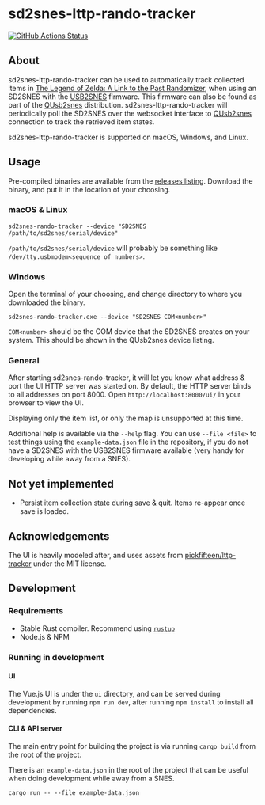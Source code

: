 # sd2snes-lttp-rando-tracker

[![GitHub Actions Status](https://github.com/Technosorcery/sd2snes-lttp-rando-tracker/workflows/Build%20and%20test/badge.svg)](https://github.com/Technosorcery/sd2snes-lttp-rando-tracker/actions?workflow=Build+and+test)

## About

sd2snes-lttp-rando-tracker can be used to automatically track collected items
in [The Legend of Zelda: A Link to the Past Randomizer][alttpr], when using
an SD2SNES with the [USB2SNES][usb2snes] firmware. This firmware can also be
found as part of the [QUsb2snes][qusb2snes] distribution.
sd2snes-lttp-rando-tracker will periodically poll the SD2SNES over the
websocket interface to [QUsb2snes][qusb2snes] connection to track the
retrieved item states.

sd2snes-lttp-rando-tracker is supported on macOS, Windows, and Linux.

## Usage

Pre-compiled binaries are available from the [releases listing](https://github.com/jhelwig/sd2snes-lttp-rando-tracker/releases). Download the
binary, and put it in the location of your choosing.

### macOS & Linux

```Shell
sd2snes-rando-tracker --device "SD2SNES /path/to/sd2snes/serial/device"
```

`/path/to/sd2snes/serial/device` will probably be something like `/dev/tty.usbmodem<sequence of numbers>`.

### Windows

Open the terminal of your choosing, and change directory to where you downloaded
the binary.

```Shell
sd2snes-rando-tracker.exe --device "SD2SNES COM<number>"
```

`COM<number>` should be the COM device that the SD2SNES creates on your system.
This should be shown in the QUsb2snes device listing.

### General

After starting sd2snes-rando-tracker, it will let you know what address & port
the UI HTTP server was started on. By default, the HTTP server binds to all
addresses on port 8000. Open `http://localhost:8000/ui/` in your browser to
view the UI.

Displaying only the item list, or only the map is unsupported at this time.

Additional help is available via the `--help` flag. You can use `--file <file>`
to test things using the `example-data.json` file in the repository, if you do
not have a SD2SNES with the USB2SNES firmware available (very handy for
developing while away from a SNES).

## Not yet implemented

* Persist item collection state during save & quit. Items re-appear once save is
  loaded.

## Acknowledgements

The UI is heavily modeled after, and uses assets from [pickfifteen/lttp-tracker](https://github.com/pickfifteen/lttp-tracker/) under the MIT license.

## Development

### Requirements

* Stable Rust compiler. Recommend using [`rustup`](https://rustup.rs/)
* Node.js & NPM

### Running in development

#### UI

The Vue.js UI is under the `ui` directory, and can be served during development
by running `npm run dev`, after running `npm install` to install all
dependencies.

#### CLI & API server

The main entry point for building the project is via running `cargo build` from
the root of the project.

There is an `example-data.json` in the root of the project that can be useful
when doing development while away from a SNES.

```Shell
cargo run -- --file example-data.json
```

[alttpr]: http://alttpr.com "A Link to the Past Randomizer"
[qusb2snes]: https://skarsnik.github.io/QUsb2snes/#installation "QUsb2snes"
[usb2snes]: https://github.com/RedGuyyyy/sd2snes/releases "USB2SNES"
